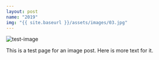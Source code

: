 ```yaml
---
layout: post
name: "2019"
img: "{{ site.baseurl }}/assets/images/03.jpg"
---
```


![test-image](/assets/images/01.jpg)

This is a test page for an image post.
Here is more text for it.
